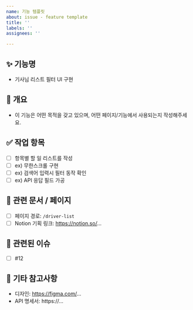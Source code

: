 ```yaml
---
name: 기능 템플릿
about: issue - feature template
title: ''
labels: ''
assignees: ''

---
```


## ✨ 기능명
- 기사님 리스트 필터 UI 구현

## 📌 개요
- 이 기능은 어떤 목적을 갖고 있으며, 어떤 페이지/기능에서 사용되는지 작성해주세요.

## ✅ 작업 항목
- [ ] 항목별 할 일 리스트를 작성
- [ ] ex) 무한스크롤 구현
- [ ] ex) 검색어 입력시 필터 동작 확인
- [ ] ex) API 응답 필드 가공

## 🔄 관련 문서 / 페이지
- [ ] 페이지 경로: `/driver-list`
- [ ] Notion 기획 링크: https://notion.so/...

## 🔗 관련된 이슈
- [ ] #12

## 📎 기타 참고사항
- 디자인: https://figma.com/...
- API 명세서: https://...
